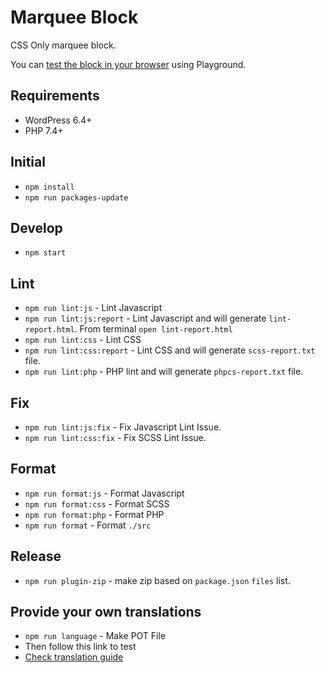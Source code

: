 # Marquee Block

CSS Only marquee block. 

You can [test the block in your browser](https://playground.wordpress.net/?mode=seamless&blueprint-url=https://raw.githubusercontent.com/EmranAhmed/marquee-block/master/.wp-playground/blueprint.json) using Playground.

## Requirements

- WordPress 6.4+
- PHP 7.4+

## Initial

- `npm install`
- `npm run packages-update`

## Develop

- `npm start`

## Lint

- `npm run lint:js` - Lint Javascript
- `npm run lint:js:report` - Lint Javascript and will generate `lint-report.html`. From terminal `open lint-report.html`
- `npm run lint:css` - Lint CSS
- `npm run lint:css:report` - Lint CSS and will generate `scss-report.txt` file.
- `npm run lint:php` - PHP lint and will generate `phpcs-report.txt` file.

## Fix

- `npm run lint:js:fix` - Fix Javascript Lint Issue.
- `npm run lint:css:fix` - Fix SCSS Lint Issue.

## Format

- `npm run format:js` - Format Javascript
- `npm run format:css` - Format SCSS
- `npm run format:php` - Format PHP
- `npm run format` - Format `./src`

## Release

- `npm run plugin-zip` - make zip based on `package.json` `files` list.

## Provide your own translations

- `npm run language` - Make POT File
- Then follow this link to test
- [Check translation guide](https://developer.wordpress.org/block-editor/how-to-guides/internationalization/#provide-your-own-translations)
